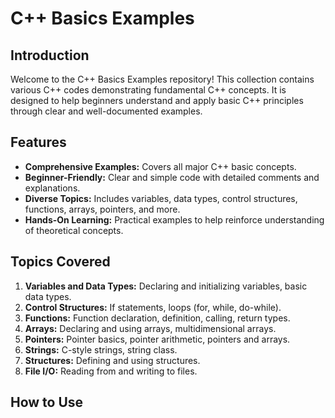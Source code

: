 # C++ Basics Examples

## Introduction

Welcome to the C++ Basics Examples repository! This collection contains various C++ codes demonstrating fundamental C++ concepts. It is designed to help beginners understand and apply basic C++ principles through clear and well-documented examples.

## Features

- **Comprehensive Examples:** Covers all major C++ basic concepts.
- **Beginner-Friendly:** Clear and simple code with detailed comments and explanations.
- **Diverse Topics:** Includes variables, data types, control structures, functions, arrays, pointers, and more.
- **Hands-On Learning:** Practical examples to help reinforce understanding of theoretical concepts.

## Topics Covered

1. **Variables and Data Types:** Declaring and initializing variables, basic data types.
2. **Control Structures:** If statements, loops (for, while, do-while).
3. **Functions:** Function declaration, definition, calling, return types.
4. **Arrays:** Declaring and using arrays, multidimensional arrays.
5. **Pointers:** Pointer basics, pointer arithmetic, pointers and arrays.
6. **Strings:** C-style strings, string class.
7. **Structures:** Defining and using structures.
8. **File I/O:** Reading from and writing to files.

## How to Use
